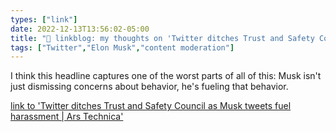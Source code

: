 ```yaml
---
types: ["link"]
date: 2022-12-13T13:56:02-05:00
title: "🔗 linkblog: my thoughts on 'Twitter ditches Trust and Safety Council as Musk tweets fuel harassment | Ars Technica'"
tags: ["Twitter","Elon Musk","content moderation"]
---
```

I think this headline captures one of the worst parts of all of this: Musk isn't just dismissing concerns about behavior, he's fueling that behavior.  
 

[link to 'Twitter ditches Trust and Safety Council as Musk tweets fuel harassment | Ars Technica'](https://arstechnica.com/tech-policy/2022/12/twitter-ditches-trust-and-safety-council-as-musk-tweets-fuel-harassment/)
